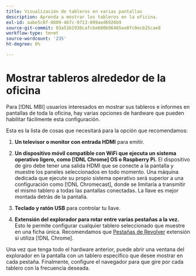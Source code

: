 ```yaml
---
title: Visualización de tableros en varias pantallas
description: Aprenda a mostrar los tableros en la oficina.
exl-id: aabe5c8f-0809-467c-9713-099aed6926b9
source-git-commit: 03a5161930cafcbe600b96465ee0fc0ecb25cae8
workflow-type: tm+mt
source-wordcount: '235'
ht-degree: 0%

---
```


# Mostrar tableros alrededor de la oficina

Para [!DNL MBI] usuarios interesados en mostrar sus tableros e informes en pantallas de toda la oficina, hay varias opciones de hardware que pueden habilitar fácilmente esta configuración.

Esta es la lista de cosas que necesitará para la opción que recomendamos:

1. **Un televisor o monitor con entrada HDMI** para emitir.

1. **Un dispositivo móvil compatible con WiFi que ejecuta un sistema operativo ligero, como [!DNL Chrome] OS o Raspberry Pi.** El dispositivo de giro debe tener una salida HDMI que se conecte a la pantalla y muestre los paneles seleccionados en todo momento. Una máquina dedicada que ejecute su propio sistema operativo será superior a una configuración como [!DNL Chromecast], donde se limitaría a transmitir el mismo tablero a todas las pantallas conectadas. La llave es mejor montada detrás de la pantalla.

1. **Teclado y ratón USB** para controlar tu llave.

1. **Extensión del explorador para rotar entre varias pestañas a la vez.** Esto le permite configurar cualquier tablero seleccionado que muestre en una ficha única. Recomendamos que [Pestañas de Revolver](https://chrome.google.com/webstore/detail/revolver-tabs/dlknooajieciikpedpldejhhijacnbda?hl=en) extensión si utiliza [!DNL Chrome].

Una vez que tenga todo el hardware anterior, puede abrir una ventana del explorador en la pantalla con un tablero específico que desee mostrar en cada pestaña. Finalmente, configure el navegador para que gire por cada tablero con la frecuencia deseada.
